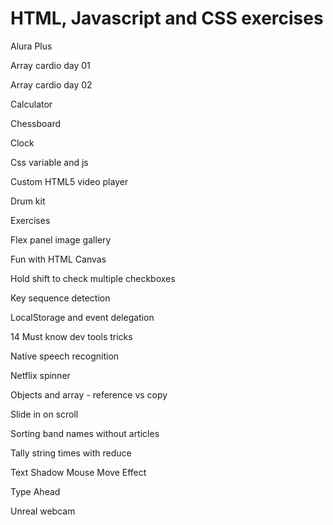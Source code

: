 # HTML, Javascript and CSS exercises

Alura Plus

Array cardio day 01

Array cardio day 02

Calculator

Chessboard

Clock

Css variable and js

Custom HTML5 video player

Drum kit

Exercises

Flex panel image gallery

Fun with HTML Canvas

Hold shift to check multiple checkboxes

Key sequence detection

LocalStorage and event delegation

14 Must know dev tools tricks

Native speech recognition

Netflix spinner

Objects and array - reference vs copy

Slide in on scroll

Sorting band names without articles

Tally string times with reduce

Text Shadow Mouse Move Effect

Type Ahead

Unreal webcam







